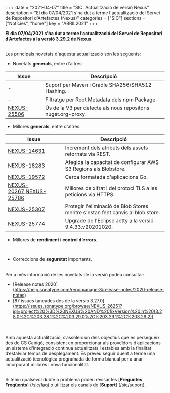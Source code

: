 +++
date        = "2021-04-07"
title       = "SIC. Actualització de versió Nexus"
description = "El dia 07/04/2021 s'ha dut a terme l'actualització del Servei de Repositori d'Artefactes (Nexus)"
categories  = ["SIC"]
sections    = ["Notícies", "home"]
key         = "ABRIL2021"
+++

**El dia 07/04/2021 s'ha dut a terme l’actualització del Servei de Repositori d’Artefactes a la versió 3.29.2 de Nexus**.
<br/><br/>

Les principals novetats d'aquesta actualització són les següents:
<br/>

* Novetats **generals**, entre d'altres:

|Issue|Descripció|
|-----------|----------|
|-|Suport per Maven i Gradle SHA256/SHA512 Hashing.|
|-|Filtratge per Root Metadata dels npm Package.|
|[NEXUS-25506](https://issues.sonatype.org/browse/NEXUS-25506)|Ús de la V3 per defecte als nous repositoris nuget.org-proxy.|

* Millores **generals**, entre d'altres:

|Issue|Descripció|
|-----------|----------|
|[NEXUS-14631](https://issues.sonatype.org/browse/NEXUS-14631)|Increment dels atributs dels assets retornats via REST.|
|[NEXUS-18283](https://issues.sonatype.org/browse/NEXUS-18283)|Afegida la capacitat de configurar AWS S3 Regions als Blobstore.|
|[NEXUS-19572](https://issues.sonatype.org/browse/NEXUS-19572)|Cerca formatada d'aplicacions Go.|
|[NEXUS-20267](https://issues.sonatype.org/browse/NEXUS-20267),[NEXUS-25786](https://issues.sonatype.org/browse/NEXUS-25786)|Millores de xifrat i del protocl TLS a les peticions via HTTPS.|
|[NEXUS-25307](https://issues.sonatype.org/browse/NEXUS-25307)|Protegir l'eliminació de Blob Stores mentre s'estan fent canvis al blob store.|
|[NEXUS-25774](https://issues.sonatype.org/browse/NEXUS-25774)|Upgrade de l'Eclipse Jetty a la versió 9.4.33.v20201020.|

* Millores de **rendiment i control d’errors**.
<br/>

* Correccions de **seguretat** importants.

<br/>
Per a més informació de les novetats de la versió podeu consultar:

- [Release notes 2020] (https://help.sonatype.com/repomanager3/release-notes/2020-release-notes)
- [87 issues tancades des de la versió 3.27.0] (https://issues.sonatype.org/browse/NEXUS-26251?jql=project%20%3D%20NEXUS%20AND%20fixVersion%20in%20(3.28.0%2C%203.28.1%2C%203.29.0%2C%203.29.1%2C%203.29.2))

<br/>
<br/>
Amb aquesta actualització, s’assoleix un dels objectius que es persegueix des de CS Canigó, consistent en proporcionar als
proveïdors d’aplicacions un sistema d'integració continua actualitzats i estables amb la finalitat d’estalviar temps de desplegament.
Es preveu seguir duent a terme una actualització tecnològica programada de forma bianual per a anar incorporant
millores i nova funcionalitat.
<br/>
<br/>

Si teniu qualsevol dubte o problema podeu revisar les [**Preguntes Freqüents**] (/sic/faq) o utilitzar els canals de [**Suport**] (/sic/suport).